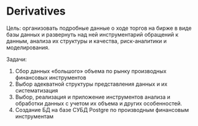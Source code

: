 # Derivatives

Цель: организовать подробные данные о ходе торгов на бирже в виде базы данных и развернуть над ней инструментарий обращений к данным, анализа их структуры и
качества, риск-аналитики и моделирования. 

Задачи:
1. Сбор данных «большого» объема по рынку производных финансовых инструментов
2. Выбор адекватной структуры представления данных и их систематизация
3. Выбор, реализация и приложение инструментов анализа и обработки данных с учетом их объема и других особенностей.
4. Создание БД на базе СУБД Postgre по производным финансовым инструментам


